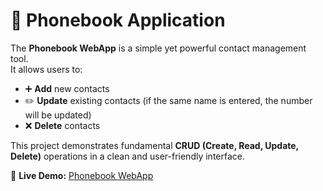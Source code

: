 # 📘 Phonebook Application

The **Phonebook WebApp** is a simple yet powerful contact management tool.  
It allows users to:

- ➕ **Add** new contacts  
- ✏️ **Update** existing contacts (if the same name is entered, the number will be updated)  
- ❌ **Delete** contacts  

This project demonstrates fundamental **CRUD (Create, Read, Update, Delete)** operations in a clean and user-friendly interface.  

🔗 **Live Demo:** [Phonebook WebApp](https://fullstackopen-mr-1.onrender.com/)
